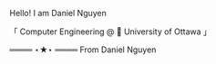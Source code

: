 Hello! I am Daniel Nguyen

「 Computer Engineering @ 🐴 University of Ottawa 」

 ════ ⋆★⋆ ════
 From Daniel Nguyen
